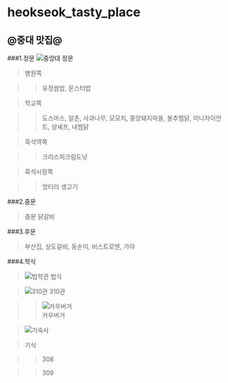 # heokseok_tasty_place
## @중대 맛집@

###1.정문
![중앙대 정문](http://cafefiles.naver.net/20130204_107/kwk627_1359986170309chJ2N_JPEG/C1EB4.JPG)



>병원쪽

>>유정쌈밥, 몬스터밥


>학교쪽

>>도스마스, 알촌, 사과나무, 모모치, 중앙돼지마을, 봉추찜닭, 미니자이언트, 양셰프, 내찜닭


>흑석역쪽

>>크리스피크림도넛


>흑석시장쪽

>>엉터리 생고기



###2.중문


>중문 닭갈비


###3.후문

>부산집, 상도갈비, 동순이, 비스트로엔, 가야


###4.학식

>![법학관](http://thumb.photo.naver.net/exphoto02/2008/1/17/289/ebb295ed9599eab4802_glohyun0319q.jpg)<img width=“400” height=“700”>
>법식

>![310관](http://blogfiles1.naver.net/20160902_38/danaminho_1472786370805OMfkn_JPEG/63638_50323_106.jpg)
>310관

>>![카우버거](http://blogfiles7.naver.net/20140121_97/baramyess_1390230417497tiKdR_JPEG/P130909_121244.jpg)  
>>카우버거

>![기숙사](http://blogfiles11.naver.net/20160102_98/damodesty_1451716771681c6jWn_JPEG/%B1%E2%BC%F7%BB%E7%C0%FC%B0%E6.jpg)

>기식

>>308

>>309





